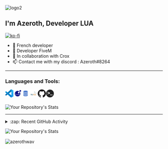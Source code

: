 
![logo2](https://user-images.githubusercontent.com/76072277/132126828-66cd4fde-2a6e-4189-819a-336b349c57e1.png)


## I'm Azeroth, Developer LUA
[![ko-fi](https://ko-fi.com/img/githubbutton_sm.svg)](https://ko-fi.com/Z8Z7DMZ7S)
- 🌊 French developer 
- 👀 Developer  FiveM
- 🧾 In collaboration with Crox
- 📫 Contact me with my discord : Azeroth#8264
 ---

### Languages and Tools:

[<img align="left" alt="Visual Studio Code" width="26px" src="https://raw.githubusercontent.com/github/explore/80688e429a7d4ef2fca1e82350fe8e3517d3494d/topics/visual-studio-code/visual-studio-code.png" />][webdevplaylist]
[<img align="left" alt="LUA" width="26px" src="https://raw.githubusercontent.com/github/explore/80688e429a7d4ef2fca1e82350fe8e3517d3494d/topics/lua/lua.png" />][webdevplaylist]
[<img align="left" alt="SQL" width="26px" src="https://raw.githubusercontent.com/github/explore/80688e429a7d4ef2fca1e82350fe8e3517d3494d/topics/sql/sql.png" />][webdevplaylist]
[<img align="left" alt="MySQL" width="26px" src="https://raw.githubusercontent.com/github/explore/80688e429a7d4ef2fca1e82350fe8e3517d3494d/topics/mysql/mysql.png" />][webdevplaylist]
[<img align="left" alt="GitHub" width="26px" src="https://raw.githubusercontent.com/github/explore/78df643247d429f6cc873026c0622819ad797942/topics/github/github.png" />][webdevplaylist]
[<img align="left" alt="Terminal" width="26px" src="https://raw.githubusercontent.com/github/explore/80688e429a7d4ef2fca1e82350fe8e3517d3494d/topics/terminal/terminal.png" />][webdevplaylist]

<br />
<br />

![Your Repository's Stats](https://github-readme-stats.vercel.app/api/top-langs/?username=Azerothwav&theme=blue-white)

---

<details>
  <summary>:zap: Recent GitHub Activity</summary>
  
<!--START_SECTION:activity-->
1. 🚛 Creates a new script [Azerothwav/Az_trailer](https://github.com/Azerothwav/az_trailer)
2. 🚗 Creates a new script [Azerothwav/Az_wheeldamage](https://github.com/Azerothwav/az_wheeldamage)
3. 🎉 Creates a new script [Azerothwav/Az_nomorealtf4](https://github.com/Azerothwav/az_nomorealtf4)
<!--END_SECTION:activity-->

</details>

[webdevplaylist]: https://www.youtube.com/watch?v=ee21xAWnBMg
[cssplaylist]: https://www.youtube.com/watch?v=ee21xAWnBMg

 ![Your Repository's Stats](https://github-readme-stats.vercel.app/api?username=Azerothwav&show_icons=true)  
 <p><img align="center" src="https://github-readme-streak-stats.herokuapp.com/?user=azerothwav&" alt="azerothwav" /></p>

<p align="center"> <a href="[![trophy](https://github-profile-trophy.vercel.app/?username=Azerothwav&theme=onedark)](https://github.com/ryo-ma/github-profile-trophy)" alt="azeroth"/></a> </p>
